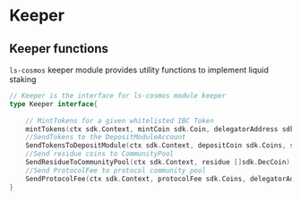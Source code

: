 <!--
order: 4
-->

# Keeper

## Keeper functions

`ls-cosmos` keeper module provides utility functions to implement liquid staking

```go
// Keeper is the interface for ls-cosmos module keeper
type Keeper interface{
	
    // MintTokens for a given whitelisted IBC Token
    mintTokens(ctx sdk.Context, mintCoin sdk.Coin, delegatorAddress sdk.AccAddress) error 
    //SendTokens to the DepositModuleAccount
    SendTokensToDepositModule(ctx sdk.Context, depositCoin sdk.Coins, senderAddress sdk.AccAddress) 
    //Send residue coins to CommunityPool
    SendResidueToCommunityPool(ctx sdk.Context, residue []sdk.DecCoin)
    //Send ProtocolFee to protocol community pool
    SendProtocolFee(ctx sdk.Context, protocolFee sdk.Coins, delegatorAddr sdk.AccAddress) error
}


```